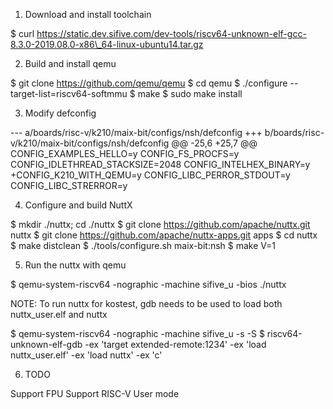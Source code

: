1.  Download and install toolchain

\$ curl
https://static.dev.sifive.com/dev-tools/riscv64-unknown-elf-gcc-8.3.0-2019.08.0-x86\_64-linux-ubuntu14.tar.gz

2.  Build and install qemu

\$ git clone https://github.com/qemu/qemu \$ cd qemu \$ ./configure
--target-list=riscv64-softmmu \$ make \$ sudo make install

3.  Modify defconfig

--- a/boards/risc-v/k210/maix-bit/configs/nsh/defconfig +++
b/boards/risc-v/k210/maix-bit/configs/nsh/defconfig @@ -25,6 +25,7 @@
CONFIG\_EXAMPLES\_HELLO=y CONFIG\_FS\_PROCFS=y
CONFIG\_IDLETHREAD\_STACKSIZE=2048 CONFIG\_INTELHEX\_BINARY=y
+CONFIG\_K210\_WITH\_QEMU=y CONFIG\_LIBC\_PERROR\_STDOUT=y
CONFIG\_LIBC\_STRERROR=y

4.  Configure and build NuttX

\$ mkdir ./nuttx; cd ./nuttx \$ git clone
https://github.com/apache/nuttx.git nuttx \$ git clone
https://github.com/apache/nuttx-apps.git apps \$ cd nuttx \$ make
distclean \$ ./tools/configure.sh maix-bit:nsh \$ make V=1

5.  Run the nuttx with qemu

\$ qemu-system-riscv64 -nographic -machine sifive\_u -bios ./nuttx

NOTE: To run nuttx for kostest, gdb needs to be used to load both
nuttx\_user.elf and nuttx

\$ qemu-system-riscv64 -nographic -machine sifive\_u -s -S \$
riscv64-unknown-elf-gdb -ex 'target extended-remote:1234' -ex 'load
nuttx\_user.elf' -ex 'load nuttx' -ex 'c'

6.  TODO

Support FPU Support RISC-V User mode
